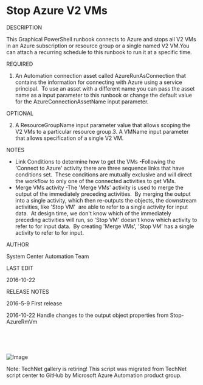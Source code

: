 ﻿Stop Azure V2 VMs
=================

            

DESCRIPTION


This Graphical PowerShell runbook connects to Azure and stops all V2 VMs in an Azure subscription or resource group or a single named V2 VM.You can attach a recurring schedule to this runbook to run it at a specific time. 


REQUIRED


1. An Automation connection asset called AzureRunAsConnection that contains the information for connecting with Azure using a service principal.  To use an asset with a different name you can pass the asset name as a input parameter to this runbook
 or change the default value for the AzureConnectionAssetName input parameter.


OPTIONAL


2. A ResourceGroupName input parameter value that allows scoping the V2 VMs to a particular resource group.3. A VMName input parameter that allows specification of a single V2 VM.


NOTES
- Link Conditions to determine how to get the VMs -Following the 'Connect to Azure' activity there are three sequence links that have conditions set.  These conditions are mutually exclusive and will direct the workflow to only one of the connected activities
 to get VMs.
- Merge VMs activity -The 'Merge VMs' activity is used to merge the output of the immediately preceding activities.  By merging the output into a single activity, which then re-outputs the objects, the downstream activities, like 'Stop VM'  are able
 to refer to a single activity for input data.  At design time, we don't know which of the immediately preceding activities will run, so 'Stop VM' doesn't know which activity to refer to for input data.  By creating 'Merge VMs', 'Stop VM' has a single
 activity to refer to for input.


AUTHOR


System Center Automation Team 


LAST EDIT


2016-10-22


RELEASE NOTES


2016-5-9 First release


2016-10-22 Handle changes to the output object properties from Stop-AzureRmVm


 

 

![Image](https://github.com/jinesh12/stop-azure-v2-vms/raw/master/stopazurev2vm.png)


        
    
Note: TechNet gallery is retiring! This script was migrated from TechNet script center to GitHub by Microsoft Azure Automation product group.
